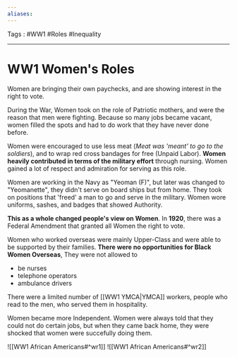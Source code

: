 ```yaml
---
aliases: 
---
```

Tags : #WW1 #Roles #Inequality 
___
# WW1 Women's Roles
Women are bringing their own paychecks, and are showing interest in the right to vote.

During the War, Women took on the role of Patriotic mothers, and were the reason that men were fighting. Because so many jobs became vacant, women filled the spots and had to do work that they have never done before.

Women were encouraged to use less meat (*Meat was 'meant' to go to the soldiers*), and to wrap red cross bandages for free (Unpaid Labor). **Women heavily contributed in terms of the military effort** through nursing. Women gained a lot of respect and admiration for serving as this role.

Women are working in the Navy as "Yeoman (F)", but later was changed to "Yeomanette", they didn't serve on board ships but from home. They took on positions that 'freed' a man to go and serve in the military. Women wore uniforms, sashes, and badges that showed Authority.

**This as a whole changed people's view on Women**. In **1920**, there was a Federal Amendment that granted all Women the right to vote.

Women who worked overseas were mainly Upper-Class and were able to be supported by their families. **There were no opportunities for Black Women Overseas**, They were not allowed to
- be nurses
- telephone operators
- ambulance drivers

There were a limited number of [[WW1 YMCA|YMCA]] workers, people who read to the men, who served them in hospitality.

Women became more Independent. Women were always told that they could not do certain jobs, but when they came back home, they were shocked that women were succefully doing them. 

![[WW1 African Americans#^wr1]]
![[WW1 African Americans#^wr2]]